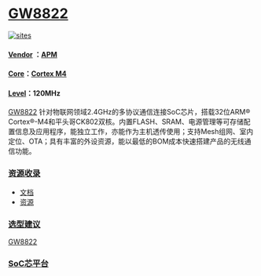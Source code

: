 ﻿# [GW8822](https://github.com/SoCXin/GW8822)

[![sites](http://182.61.61.133/link/resources/SoC.png)](http://www.SoC.Xin)

#### [Vendor](https://github.com/SoCXin/Vendor) ：[APM](https://www.geehy.com)
#### [Core](https://github.com/SoCXin/Cortex)：[Cortex M4](https://github.com/SoCXin/CM4)
#### [Level](https://github.com/SoCXin/Level)：120MHz

[GW8822](https://github.com/SoCXin/GW8822) 针对物联网领域2.4GHz的多协议通信连接SoC芯片，搭载32位ARM® Cortex®-M4和平头哥CK802双核。内置FLASH、SRAM、电源管理等可存储配置信息及应用程序，能独立工作，亦能作为主机透传使用；支持Mesh组网、室内定位、OTA；具有丰富的外设资源，能以最低的BOM成本快速搭建产品的无线通信功能。

### [资源收录](https://github.com/SoCXin)

* [文档](docs/)
* [资源](src/)

### [选型建议](https://github.com/SoCXin)

[GW8822](https://github.com/SoCXin/GW8822)

###  [SoC芯平台](http://www.SoC.Xin)
